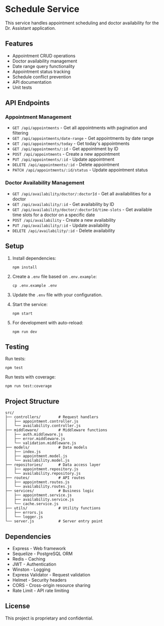 # Schedule Service

This service handles appointment scheduling and doctor availability for the Dr. Assistant application.

## Features

- Appointment CRUD operations
- Doctor availability management
- Date range query functionality
- Appointment status tracking
- Schedule conflict prevention
- API documentation
- Unit tests

## API Endpoints

### Appointment Management

- `GET /api/appointments` - Get all appointments with pagination and filtering
- `GET /api/appointments/date-range` - Get appointments by date range
- `GET /api/appointments/today` - Get today's appointments
- `GET /api/appointments/:id` - Get appointment by ID
- `POST /api/appointments` - Create a new appointment
- `PUT /api/appointments/:id` - Update appointment
- `DELETE /api/appointments/:id` - Delete appointment
- `PATCH /api/appointments/:id/status` - Update appointment status

### Doctor Availability Management

- `GET /api/availability/doctor/:doctorId` - Get all availabilities for a doctor
- `GET /api/availability/:id` - Get availability by ID
- `GET /api/availability/doctor/:doctorId/time-slots` - Get available time slots for a doctor on a specific date
- `POST /api/availability` - Create a new availability
- `PUT /api/availability/:id` - Update availability
- `DELETE /api/availability/:id` - Delete availability

## Setup

1. Install dependencies:
   ```
   npm install
   ```

2. Create a `.env` file based on `.env.example`:
   ```
   cp .env.example .env
   ```

3. Update the `.env` file with your configuration.

4. Start the service:
   ```
   npm start
   ```

5. For development with auto-reload:
   ```
   npm run dev
   ```

## Testing

Run tests:
```
npm test
```

Run tests with coverage:
```
npm run test:coverage
```

## Project Structure

```
src/
├── controllers/        # Request handlers
│   ├── appointment.controller.js
│   └── availability.controller.js
├── middleware/         # Middleware functions
│   ├── auth.middleware.js
│   ├── error.middleware.js
│   └── validation.middleware.js
├── models/             # Data models
│   ├── index.js
│   ├── appointment.model.js
│   └── availability.model.js
├── repositories/       # Data access layer
│   ├── appointment.repository.js
│   └── availability.repository.js
├── routes/             # API routes
│   ├── appointment.routes.js
│   └── availability.routes.js
├── services/           # Business logic
│   ├── appointment.service.js
│   ├── availability.service.js
│   └── cache.service.js
├── utils/              # Utility functions
│   ├── errors.js
│   └── logger.js
└── server.js           # Server entry point
```

## Dependencies

- Express - Web framework
- Sequelize - PostgreSQL ORM
- Redis - Caching
- JWT - Authentication
- Winston - Logging
- Express Validator - Request validation
- Helmet - Security headers
- CORS - Cross-origin resource sharing
- Rate Limit - API rate limiting

## License

This project is proprietary and confidential.
